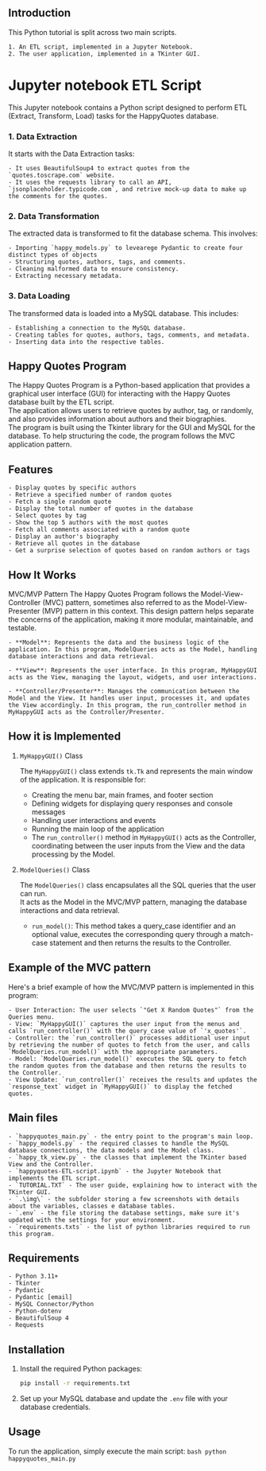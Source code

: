 ## Introduction

This Python tutorial is split across two main scripts.  

	1. An ETL script, implemented in a Jupyter Notebook.
	2. The user application, implemented in a TKinter GUI.

# Jupyter notebook ETL Script

This Jupyter notebook contains a Python script designed to perform ETL (Extract, Transform, Load) tasks for the HappyQuotes database. 

### 1. Data Extraction

It starts with the Data Extraction tasks:

	- It uses BeautifulSoup4 to extract quotes from the `quotes.toscrape.com` website.
	- It uses the requests library to call an API, `jsonplaceholder.typicode.com`, and retrive mock-up data to make up the comments for the quotes.

### 2. Data Transformation

The extracted data is transformed to fit the database schema. This involves:

	- Importing `happy_models.py` to levearege Pydantic to create four distinct types of objects  
	- Structuring quotes, authors, tags, and comments.
	- Cleaning malformed data to ensure consistency.
	- Extracting necessary metadata.

### 3. Data Loading

The transformed data is loaded into a MySQL database. This includes:  

	- Establishing a connection to the MySQL database.
	- Creating tables for quotes, authors, tags, comments, and metadata.
	- Inserting data into the respective tables.

## Happy Quotes Program

The Happy Quotes Program is a Python-based application that provides a graphical user interface (GUI) for interacting with the Happy Quotes database built by the ETL script.  
The application allows users to retrieve quotes by author, tag, or randomly, and also provides information about authors and their biographies.  
The program is built using the Tkinter library for the GUI and MySQL for the database.
To help structuring the code, the program follows the MVC application pattern.

## Features

	- Display quotes by specific authors
	- Retrieve a specified number of random quotes
	- Fetch a single random quote
	- Display the total number of quotes in the database
	- Select quotes by tag
	- Show the top 5 authors with the most quotes
	- Fetch all comments associated with a random quote
	- Display an author's biography
	- Retrieve all quotes in the database
	- Get a surprise selection of quotes based on random authors or tags

## How It Works

MVC/MVP Pattern
The Happy Quotes Program follows the Model-View-Controller (MVC) pattern, sometimes also referred to as the Model-View-Presenter (MVP) pattern in this context. This design pattern helps separate the concerns of the application, making it more modular, maintainable, and testable.

	- **Model**: Represents the data and the business logic of the application. In this program, ModelQueries acts as the Model, handling database interactions and data retrieval.  

	- **View**: Represents the user interface. In this program, MyHappyGUI acts as the View, managing the layout, widgets, and user interactions.

	- **Controller/Presenter**: Manages the communication between the Model and the View. It handles user input, processes it, and updates the View accordingly. In this program, the run_controller method in MyHappyGUI acts as the Controller/Presenter.

## How it is Implemented

1. `MyHappyGUI()` Class  

    The `MyHappyGUI()` class extends `tk.Tk` and represents the main window of the application. It is responsible for:

    - Creating the menu bar, main frames, and footer section
    - Defining widgets for displaying query responses and console messages
    - Handling user interactions and events
    - Running the main loop of the application
    - The `run_controller()` method in `MyHappyGUI()` acts as the Controller, coordinating between the user inputs from the View and the data processing by the Model.

2. `ModelQueries()` Class  

    The `ModelQueries()` class encapsulates all the SQL queries that the user can run.  
	It acts as the Model in the MVC/MVP pattern, managing the database interactions and data retrieval.

    - `run_model()`: This method takes a query_case identifier and an optional value, executes the corresponding query through a match-case statement and then returns the results to the Controller.

## Example of the MVC pattern

Here's a brief example of how the MVC/MVP pattern is implemented in this program:

    - User Interaction: The user selects `"Get X Random Quotes"` from the Queries menu.
    - View: `MyHappyGUI()` captures the user input from the menus and calls `run_controller()` with the query_case value of `'x_quotes'`.
    - Controller: the `run_controller()` processes additional user input by retrieving the number of quotes to fetch from the user, and calls `ModelQueries.run_model()` with the appropriate parameters.
    - Model: `ModelQueries.run_model()` executes the SQL query to fetch the random quotes from the database and then returns the results to the Controller.
    - View Update: `run_controller()` receives the results and updates the `response_text` widget in `MyHappyGUI()` to display the fetched quotes.

## Main files

	- `happyquotes_main.py` - the entry point to the program's main loop.  
	- `happy_models.py` - the required classes to handle the MySQL database connections, the data models and the Model class.  
	- `happy_tk_view.py` - the classes that implement the TKinter based View and the Controller.  
	- `happyquotes-ETL-script.ipynb` - the Jupyter Notebook that implements the ETL script.  
	- `TUTORIAL.TXT` - The user guide, explaining how to interact with the TKinter GUI.  
	- `.\img\` - the subfolder storing a few screenshots with details about the variables, classes e database tables.  
	- `.env` - the file storing the database settings, make sure it's updated with the settings for your environment.  
	- `requirements.txts` - the list of python libraries required to run this program.  

## Requirements

	- Python 3.11+
	- Tkinter
	- Pydantic
	- Pydantic [email]
	- MySQL Connector/Python
	- Python-dotenv
	- BeautifulSoup 4
	- Requests

## Installation

1. Install the required Python packages:
    ```bash
    pip install -r requirements.txt
    ```

2. Set up your MySQL database and update the `.env` file with your database credentials.

## Usage

To run the application, simply execute the main script:
	```bash
	python happyquotes_main.py
	```